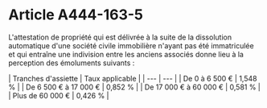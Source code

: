 # Article A444-163-5

L'attestation de propriété qui est délivrée à la suite de la dissolution automatique d'une société civile immobilière n'ayant pas été immatriculée et qui entraîne une indivision entre les anciens associés donne lieu à la perception des émoluments suivants :

| Tranches d'assiette |
Taux applicable |
| --- | --- |
|
De 0 à 6 500 € |
1,548 % |
|
De 6 500 € à 17 000 € |
0,852 % |
|
De 17 000 € à 60 000 € |
0,581 % |
|
Plus de 60 000 € |
0,426 % |
